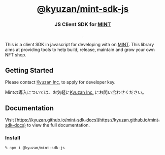 <p align="center">
    <a href="https://www.npmjs.com/package/@kyuzan/mint-sdk-js">
        <h1 align="center">@kyuzan/mint-sdk-js</h1>
    </a>
    <h3 align="center">JS Client SDK for <a href="https://www.mintnft.jp/">MINT</a></h3>

</p>

<p align="center">
  <a aria-label="NPM version" href="https://www.npmjs.com/package/@kyuzan/mint-sdk-js">
    <img alt="" src="https://img.shields.io/npm/v/@kyuzan/mint-sdk-js.svg?style=for-the-badge&labelColor=000000">
  </a>
  <a aria-label="License" href="https://github.com/@kyuzan/mint-sdk-js/blob/v2/license.md">
    <img alt="" src="https://img.shields.io/npm/l/next.svg?style=for-the-badge&labelColor=000000">
  </a>
</p>

This is a client SDK in javascript for developing with on [MINT]((https://www.mintnft.jp/)).
This library aims at providing tools to help build, release, maintain and grow your own NFT shop.

## Getting Started

Please contact [Kyuzan Inc.](https://kyuzan.com/) to apply for developer key.

Mintの導入については、お気軽に[Kyuzan Inc.](https://www.mintnft.jp/) にお問い合わせください。

## Documentation

Visit [https://kyuzan.github.io/mint-sdk-docs](https://kyuzan.github.io/mint-sdk-docs) to view the full documentation.

### Install

```bash
% npm i @kyuzan/mint-sdk-js
```

